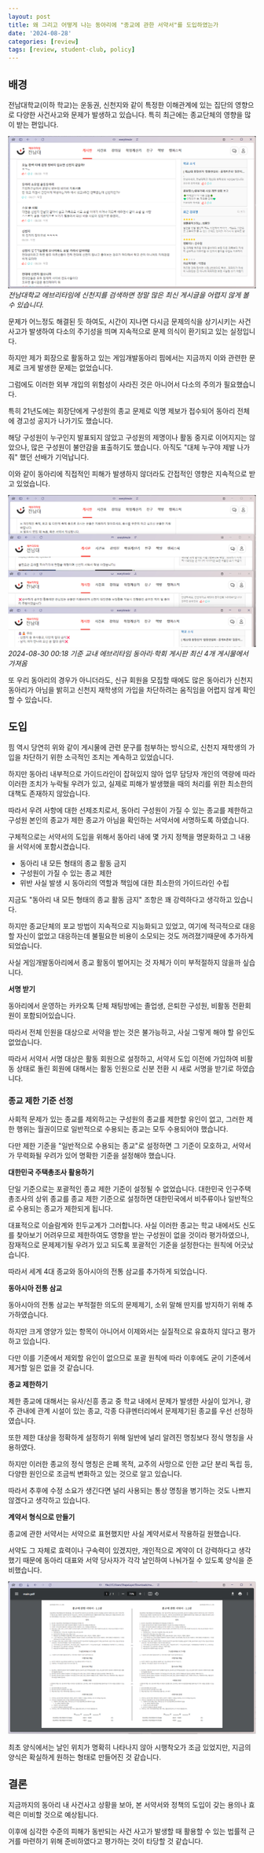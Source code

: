 ```yaml
---
layout: post
title: 왜 그리고 어떻게 나는 동아리에 "종교에 관한 서약서"를 도입하였는가
date: '2024-08-28'
categories: [review]
tags: [review, student-club, policy]
---
```


## 배경

전남대학교(이하 학교)는 운동권, 신천지와 같이 특정한 이해관계에 있는 집단의 영향으로 다양한 사건사고와 문제가 발생하고 있습니다. 특히 최근에는 종교단체의 영향을 많이 받는 편입니다.  

![](/static/posts/2024-08-28-why-i-introduced-agreement-about-religion/스크린샷%202024-08-30%20000336.png)  
_전남대학교 에브리타임에 신천지를 검색하면 정말 많은 최신 게시글을 어렵지 않게 볼 수 있습니다._

문제가 어느정도 해결된 듯 하여도, 시간이 지나면 다시금 문제의식을 상기시키는 사건사고가 발생하여 다소의 주기성을 띄며 지속적으로 문제 의식이 환기되고 있는 실정입니다.

하지만 제가 회장으로 활동하고 있는 게임개발동아리 핌에서는 지금까지 이와 관련한 문제로 크게 발생한 문제는 없었습니다.  

그럼에도 이러한 외부 개입의 위험성이 사라진 것은 아니어서 다소의 주의가 필요했습니다.

특히 21년도에는 회장단에게 구성원의 종교 문제로 익명 제보가 접수되어 동아리 전체에 경고성 공지가 나가기도 했습니다.  

해당 구성원이 누구인지 발표되지 않았고 구성원의 제명이나 활동 중지로 이어지지는 않았으나, 많은 구성원이 불안감을 표출하기도 했습니다. 아직도 "대체 누구야 제발 나가줘" 했던 선배가 기억납니다.

이와 같이 동아리에 직접적인 피해가 발생하지 않더라도 간접적인 영향은 지속적으로 받고 있었습니다.  

![](/static/posts/2024-08-28-why-i-introduced-agreement-about-religion/스크린샷%202024-08-30%20001724.png)  
_2024-08-30 00:18 기준 교내 에브리타임 동아리·학회 게시판 최신 4개 게시물에서 가져옴_

또 우리 동아리의 경우가 아니더라도, 신규 회원을 모집할 때에도 많은 동아리가 신천지 동아리가 아님을 밝히고 신천지 재학생의 가입을 차단하려는 움직임을 어렵지 않게 확인할 수 있습니다.  

## 도입

핌 역시 당연히 위와 같이 게시물에 관련 문구를 첨부하는 방식으로, 신천지 재학생의 가입을 차단하기 위한 소극적인 조치는 계속하고 있었습니다.  

하지만 동아리 내부적으로 가이드라인이 잡혀있지 않아 업무 담당자 개인의 역량에 따라 이러한 조치가 누락될 우려가 있고, 실제로 피해가 발생했을 때의 처리를 위한 최소한의 대책도 존재하지 않았습니다.

따라서 우려 사항에 대한 선제조치로서, 동아리 구성원이 가질 수 있는 종교를 제한하고 구성원 본인의 종교가 제한 종교가 아님을 확인하는 서약서에 서명하도록 하였습니다.

구체적으로는 서약서의 도입을 위해서 동아리 내에 몇 가지 정책을 명문화하고 그 내용을 서약서에 포함시켰습니다.

- 동아리 내 모든 형태의 종교 활동 금지
- 구성원이 가질 수 있는 종교 제한
- 위반 사실 발생 시 동아리의 역할과 책임에 대한 최소한의 가이드라인 수립

지금도 "동아리 내 모든 형태의 종교 활동 금지" 조항은 꽤 강력하다고 생각하고 있습니다.  

하지만 종교단체의 포교 방법이 지속적으로 지능화되고 있었고, 여기에 적극적으로 대응할 자신이 없었고 대응하는데 불필요한 비용이 소모되는 것도 꺼려졌기때문에 추가하게 되었습니다.

사실 게임개발동아리에서 종교 활동이 벌어지는 것 자체가 이미 부적절하지 않을까 싶습니다.

**서명 받기**

동아리에서 운영하는 카카오톡 단체 채팅방에는 졸업생, 은퇴한 구성원, 비활동 전환회원이 포함되어있습니다.  

따라서 전체 인원을 대상으로 서약을 받는 것은 불가능하고, 사실 그렇게 해야 할 유인도 없었습니다.  

따라서 서약서 서명 대상은 활동 회원으로 설정하고, 서약서 도입 이전에 가입하여 비활동 상태로 돌린 회원에 대해서는 활동 인원으로 신분 전환 시 새로 서명을 받기로 하였습니다.

### 종교 제한 기준 선정

사회적 문제가 있는 종교를 제외하고는 구성원의 종교를 제한할 유인이 없고, 그러한 제한 행위는 월권이므로 일반적으로 수용되는 종교는 모두 수용되어야 했습니다.  

다만 제한 기준을 "일반적으로 수용되는 종교"로 설정하면 그 기준이 모호하고, 서약서가 무력화될 우려가 있어 명확한 기준을 설정해야 했습니다.

**대한민국 주택총조사 활용하기**  

단일 기준으로는 포괄적인 종교 제한 기준이 설정될 수 없었습니다. 대한민국 인구주택총조사의 상위 종교를 종교 제한 기준으로 설정하면 대한민국에서 비주류이나 일반적으로 수용되는 종교가 제한되게 됩니다.  

대표적으로 이슬람계와 힌두교계가 그러합니다. 사실 이러한 종교는 학교 내에서도 신도를 찾아보기 어려우므로 제한하여도 영향을 받는 구성원이 없을 것이라 평가하였으나, 잠재적으로 문제제기될 우려가 있고 되도록 포괄적인 기준을 설정한다는 원칙에 어긋났습니다.  

따라서 세계 4대 종교와 동아시아의 전통 삼교를 추가하게 되었습니다.  

**동아시아 전통 삼교**  

동아시아의 전통 삼교는 부적절한 의도의 문제제기, 소위 말해 딴지를 방지하기 위해 추가하였습니다.  

하지만 크게 영양가 있는 항목이 아니어서 이제와서는 실질적으로 유효하지 않다고 평가하고 있습니다.  

다만 이를 기준에서 제외할 유인이 없으므로 포괄 원칙에 따라 이후에도 굳이 기준에서 제거할 일은 없을 것 같습니다.  

**종교 제한하기**

제한 종교에 대해서는 유사/신흥 종교 중 학교 내에서 문제가 발생한 사실이 있거나, 광주 관내에 관계 시설이 있는 종교, 각종 다큐멘터리에서 문제제기된 종교를 우선 선정하였습니다.  

또한 제한 대상을 정확하게 설정하기 위해 일반에 널리 알려진 명칭보다 정식 명칭을 사용하였다.  

하지만 이러한 종교의 정식 명칭은 은폐 목적, 교주의 사망으로 인한 교단 분리 독립 등, 다양한 원인으로 조금씩 변화하고 있는 것으로 알고 있습니다.  

따라서 추후에 수정 소요가 생긴다면 널리 사용되는 통상 명칭을 병기하는 것도 나쁘지 않겠다고 생각하고 있습니다.  

**계약서 형식으로 만들기**

종교에 관한 서약서는 서약으로 표현했지만 사실 계약서로서 작용하길 원했습니다.  

서약도 그 자체로 효력이나 구속력이 있겠지만, 개인적으로 계약이 더 강력하다고 생각했기 때문에 동아리 대표와 서약 당사자가 각각 날인하여 나눠가질 수 있도록 양식을 준비했습니다.  

![](/static/posts/2024-08-28-why-i-introduced-agreement-about-religion/스크린샷%202024-08-30%20003746.png)  

최초 양식에서는 날인 위치가 명확히 나타나지 않아 시행착오가 조금 있었지만, 지금의 양식은 확실하게 원하는 형태로 만들어진 것 같습니다.  

## 결론

지금까지의 동아리 내 사건사고 상황을 보아, 본 서약서와 정책의 도입이 갖는 용의나 효력은 미비할 것으로 예상됩니다.  

이후에 심각한 수준의 피해가 동반되는 사건 사고가 발생할 때 활용할 수 있는 법률적 근거를 마련하기 위해 준비하였다고 평가하는 것이 타당할 것 같습니다.
